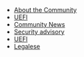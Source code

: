 <ul>
 
 
<li><a href="https://github.com/tianocore/tianocore.github.io/wiki/About-The-Community" title="About the Community"> About the Community </a></li>

<li><a href="https://github.com/tianocore/tianocore.github.io/wiki/UEFI" title="UEFI"> UEFI </a></li>

<li><a href="#" title="Community News"> Community News </a></li>


<li>
<a href="http://www.tianocore.org/security" title="Security advisory"> Security advisory </a>
</li>

<li><a href="https://github.com/tianocore/tianocore.github.io/wiki/UEFI" title="UEFI"> UEFI </a></li>
 
<li><a href="https://github.com/tianocore/tianocore.github.io/wiki/Legalese" title="Legalese"> Legalese </a></li>

</ul>
